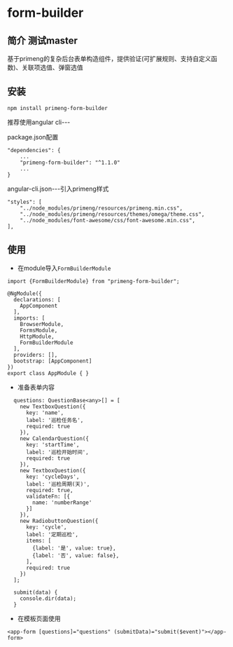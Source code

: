# form-builder

## 简介 测试master
基于primeng的复杂后台表单构造组件，提供验证(可扩展规则、支持自定义函数)、关联项选值、弹窗选值

## 安装

```
npm install primeng-form-builder
```

推荐使用angular cli---

package.json配置
```
"dependencies": {
    ...
    "primeng-form-builder": "^1.1.0"
    ...
}

```
angular-cli.json---引入primeng样式


```
"styles": [
    "../node_modules/primeng/resources/primeng.min.css",
    "../node_modules/primeng/resources/themes/omega/theme.css",
    "../node_modules/font-awesome/css/font-awesome.min.css",
],
```


## 使用

- 在module导入`FormBuilderModule`

```
import {FormBuilderModule} from "primeng-form-builder";

@NgModule({
  declarations: [
    AppComponent
  ],
  imports: [
    BrowserModule,
    FormsModule,
    HttpModule,
    FormBuilderModule
  ],
  providers: [],
  bootstrap: [AppComponent]
})
export class AppModule { }
```

- 准备表单内容

```
  questions: QuestionBase<any>[] = [
    new TextboxQuestion({
      key: 'name',
      label: '巡检任务名',
      required: true
    }),
    new CalendarQuestion({
      key: 'startTime',
      label: '巡检开始时间',
      required: true
    }),
    new TextboxQuestion({
      key: 'cycleDays',
      label: '巡检周期(天)',
      required: true,
      validateFn: [{
        name: 'numberRange'
      }]
    }),
    new RadiobuttonQuestion({
      key: 'cycle',
      label: '定期巡检',
      items: [
        {label: '是', value: true},
        {label: '否', value: false},
      ],
      required: true
    })
  ];

  submit(data) {
    console.dir(data);
  }
```

- 在模板页面使用

```
<app-form [questions]="questions" (submitData)="submit($event)"></app-form>
```